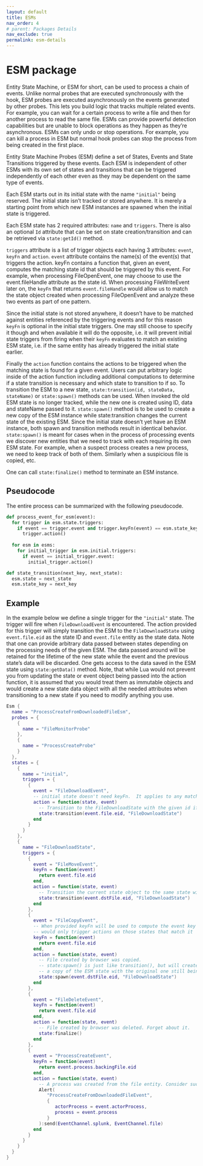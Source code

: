 ```yaml
---
layout: default
title: ESMs
nav_order: 4
# parent: Packages Details
nav_exclude: true
permalink: esm-details
---
```


# ESM package

Entity State Machine, or ESM for short, can be used to process a chain of events. Unlike normal probes that are executed
synchronously with the hook, ESM probes are executed asynchronously on the events generated by other probes. This lets
you build logic that tracks multiple related events. For example, you can wait for a certain process to write a file and
then for another process to read the same file. ESMs can provide powerful detection capabilities but are unable to block
operations as they happen as they’re asynchronous. ESMs can only undo or stop operations. For example, you can kill a
process in ESM but normal hook probes can stop the process from being created in the first place.

Entity State Machine Probes (ESM) define a set of States, Events and State Transitions triggered by these events.  Each
ESM is independent of other ESMs with its own set of states and transitions that can be triggered independently of each
other even as they may be dependent on the same type of events.

Each ESM starts out in its initial state with the name `"initial"` being reserved.  The initial state isn’t tracked or
stored anywhere.  It is merely a starting point from which new ESM instances are spawned when the initial state
is triggered.

Each ESM state has 2 required attributes: `name` and `triggers`.  There is also an optional `Id` attribute that can be
set on state creation/transition and can be retrieved via `state:getId()` method. 

`triggers` attribute is a list of trigger objects each having 3 attributes: `event`, `keyFn` and `action`. `event`
attribute contains the name(s) of the event(s) that triggers the action.  keyFn contains a function that, given an event,
computes the matching state id that should be triggered by this event.  For example, when processing FileOpenEvent, one
may choose to use the event.fileHandle attribute as the state id.  When processing FileWriteEvent later on, the `keyFn`
that returns `event.fileHandle` would allow us to match the state object created when processing FileOpenEvent and
analyze these two events as part of one pattern. 

Since the initial state is not stored anywhere, it doesn’t have to be matched against entities referenced by the
triggering events and for this reason `keyFn` is optional in the initial state triggers. One may still choose to specify
it though and when available it will do the opposite, i.e. it will prevent initial state triggers from firing when their
`keyFn` evaluates to match an existing ESM state, i.e. if the same entity has already triggered the initial state earlier.

Finally the `action` function contains the actions to be triggered when the matching state is found for a given event.
Users can put arbitrary logic inside of the action function including additional computations to determine if a state
transition is necessary and which state to transition to if so.  To transition the ESM to a new state,
`state:transition(id, stateData, stateName)` or `state:spawn()` methods can be used.  When invoked the old ESM state is
no longer tracked, while the new one is created using ID, data and stateName passed to it. `state:spawn()` method is to
be used to create a new copy of the ESM instance while state:transition changes the current state of the existing ESM.
Since the initial state doesn’t yet have an ESM instance, both spawn and transition methods result in identical
behavior. `state:spawn()` is meant for cases when in the process of processing events we discover new entities that we
need to track with each requiring its own ESM state.  For example, when a suspect process creates a new process, we need
to keep track of both of them. Similarly when a suspicious file is copied, etc.

One can call `state:finalize()` method to terminate an ESM instance.

## Pseudocode

The entire process can be summarized with the following pseudocode.

```python
def process_event_for_esm(event):
  for trigger in esm.state.triggers:
    if event == trigger.event and trigger.keyFn(event) == esm.state_key:
      trigger.action()
      
  for esm in esms:
    for initial_trigger in esm.initial.triggers:
      if event == initial_trigger.event:
        initial_trigger.action()

def state_transition(next_key, next_state):
  esm.state = next_state
  esm.state_key = next_key
```

## Example

In the example below we define a single trigger for the `"initial"` state.  The trigger will fire when
`FileDownloadEvent` is encountered.  The action provided for this trigger will simply transition the ESM to the
`FileDownloadState` using `event.file.eid` as the state ID and `event.file` entity as the state data.  Note that one can
provide arbitrary data passed between states depending on the processing needs of the given ESM.  The data passed around
will be retained for the lifetime of the new state while the event and the previous state’s data will be discarded.  One
gets access to the data saved in the ESM state using `state:getData()` method. Note, that while Lua would not prevent
you from updating the state or event object being passed into the action function, it is assumed that you would treat
them as immutable objects and would create a new state data object with all the needed attributes when transitioning to
a new state if you need to modify anything you use.

```lua
Esm {
  name = "ProcessCreateFromDownloadedFileEsm",
  probes = {
    {
      name = "FileMonitorProbe"
    },
    {
      name = "ProcessCreateProbe"
    }
  },
  states = {
    {
      name = "initial",
      triggers = {
        {
          event = "FileDownloadEvent",
          -- initial state doesn't need keyFn.  It applies to any matching event regardless of its key value
          action = function(state, event)
            -- Transition to the FileDownloadState with the given id iff it doesn't yet exist
            state:transition(event.file.eid, "FileDownloadState")
          end
        }
      }
    },
    {
      name = "FileDownloadState",
      triggers = {
        {
          event = "FileMoveEvent",
          keyFn = function(event)
            return event.file.eid
          end,
          action = function(state, event)
            -- Transition the current state object to the same state with new ID and data
            state:transition(event.dstFile.eid, "FileDownloadState")
          end
        },
        {
          event = "FileCopyEvent",
          -- When provided keyFn will be used to compute the event key and 
          -- would only trigger actions on those states that match it
          keyFn = function(event)
            return event.file.eid
          end,
          action = function(state, event)
            -- File created by browser was copied. 
            -- state:spawn() is just like transition(), but will create
            -- a copy of the ESM state with the original one still being available.
            state:spawn(event.dstFile.eid, "FileDownloadState")
          end
        },
        {
          event = "FileDeleteEvent",
          keyFn = function(event)
            return event.file.eid
          end,
          action = function(state, event)
            -- File created by browser was deleted. Forget about it.
            state:finalize()
          end
        },
        {
          event = "ProcessCreateEvent",
          keyFn = function(event)
            return event.process.backingFile.eid
          end,
          action = function(state, event)
            -- A process was created from the file entity. Consider such processes to be potentially suspicious.
            Alert(
               "ProcessCreateFromDownloadedFileEvent",
               {
                  actorProcess = event.actorProcess,
                  process = event.process
               }
            ):send(EventChannel.splunk, EventChannel.file)
          end
        }
      }
    }
  }
}
```